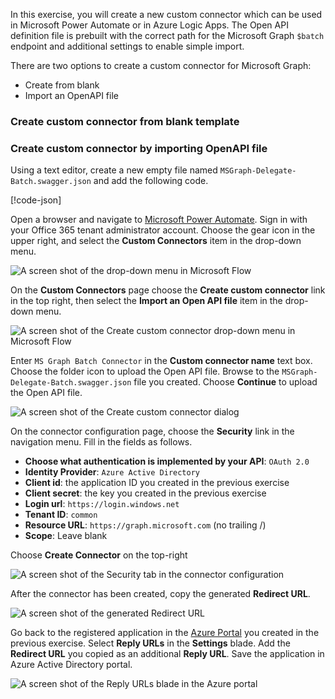 <!-- markdownlint-disable MD002 MD041 -->

In this exercise, you will create a new custom connector which can be used in Microsoft Power Automate or in Azure Logic Apps. The Open API definition file is prebuilt with the correct path for the Microsoft Graph `$batch` endpoint and additional settings to enable simple import.

There are two options to create a custom connector for Microsoft Graph:
- Create from blank
- Import an OpenAPI file

### Create custom connector from blank template

### Create custom connector by importing OpenAPI file

Using a text editor, create a new empty file named `MSGraph-Delegate-Batch.swagger.json` and add the following code.

[!code-json[](../LabFiles/MSGraph-Delegate-Batch.swagger.json)]

Open a browser and navigate to [Microsoft Power Automate](https://flow.microsoft.com). Sign in with your Office 365 tenant administrator account. Choose the gear icon in the upper right, and select the **Custom Connectors** item in the drop-down menu.

![A screen shot of the drop-down menu in Microsoft Flow](./images/flow-conn1.png)

On the **Custom Connectors** page choose the **Create custom connector** link in the top right, then select the **Import an Open API file** item in the drop-down menu.

 ![A screen shot of the Create custom connector drop-down menu in Microsoft Flow](./images/flow-conn2.png)

Enter `MS Graph Batch Connector` in the **Custom connector name** text box. Choose the folder icon to upload the Open API file. Browse to the `MSGraph-Delegate-Batch.swagger.json` file you created. Choose **Continue** to upload the Open API file.

 ![A screen shot of the Create custom connector dialog](./images/flow-conn3.png)

On the connector configuration page, choose the **Security** link in the navigation menu. Fill in the fields as follows.

- **Choose what authentication is implemented by your API**: `OAuth 2.0`
- **Identity Provider**: `Azure Active Directory`
- **Client id**: the application ID you created in the previous exercise
- **Client secret**: the key you created in the previous exercise
- **Login url**: `https://login.windows.net`
- **Tenant ID**: `common`
- **Resource URL**: `https://graph.microsoft.com` (no trailing /)
- **Scope**: Leave blank

Choose **Create Connector** on the top-right

![A screen shot of the Security tab in the connector configuration](./images/flow-conn4.png)

After the connector has been created, copy the generated **Redirect URL**.

![A screen shot of the generated Redirect URL](./images/flow-conn5.png)

Go back to the registered application in the [Azure Portal](https://aad.portal.azure.com) you created in the previous exercise. Select **Reply URLs** in the **Settings** blade. Add the **Redirect URL** you copied as an additional **Reply URL**. Save the application in Azure Active Directory portal.

![A screen shot of the Reply URLs blade in the Azure portal](./images/flow-conn6.png)
